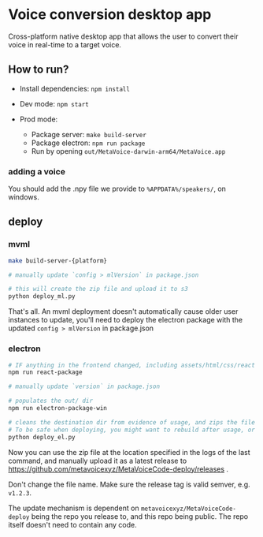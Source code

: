 # Voice conversion desktop app

Cross-platform native desktop app that allows the user to convert their voice in real-time to a target voice.


## How to run?
* Install dependencies: `npm install`

* Dev mode: `npm start`
* Prod mode: 
  * Package server: `make build-server`
  * Package electron: `npm run package`
  * Run by opening `out/MetaVoice-darwin-arm64/MetaVoice.app`

### adding a voice
You should add the .npy file we provide to `%APPDATA%/speakers/`, on windows.

## deploy
### mvml

```sh
make build-server-{platform}

# manually update `config > mlVersion` in package.json

# this will create the zip file and upload it to s3
python deploy_ml.py
```

That's all. An mvml deployment doesn't automatically cause older user instances to update, you'll need to deploy the electron package
with the updated `config > mlVersion` in package.json

### electron
```sh
# IF anything in the frontend changed, including assets/html/css/react
npm run react-package

# manually update `version` in package.json

# populates the out/ dir
npm run electron-package-win

# cleans the destination dir from evidence of usage, and zips the file with the right version.
# To be safe when deploying, you might want to rebuild after usage, or mvml and other files might be included
python deploy_el.py
```

Now you can use the zip file at the location specified in the logs of the last command, and manually upload it as a latest release to https://github.com/metavoicexyz/MetaVoiceCode-deploy/releases .

Don't change the file name. Make sure the release tag is valid semver, e.g. `v1.2.3`.

The update mechanism is dependent on `metavoicexyz/MetaVoiceCode-deploy` being the repo you release to, and this repo being public. The repo itself doesn't need to contain any code. 